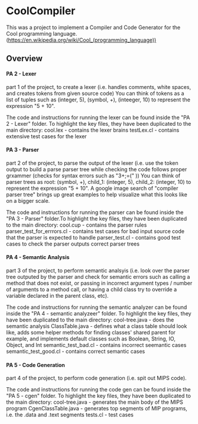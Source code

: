 # CoolCompiler

This was a project to implement a Compiler and Code Generator for the Cool programming language. (https://en.wikipedia.org/wiki/Cool_(programming_language))

## Overview

#### PA 2 - Lexer
part 1 of the project, to create a lexer (i.e. handles comments, white spaces, and creates tokens from given source code)
You can think of tokens as a list of tuples such as (integer, 5), (symbol, +), (inteeger, 10) to represent the expression "5 + 10".

The code and instructions for running the lexer can be found inside the "PA 2 - Lexer" folder. To highlight the key files, they have been duplicated to the main directory:
cool.lex - contains the lexer brains
testLex.cl - contains extensive test cases for the lexer

#### PA 3 - Parser
part 2 of the project, to parse the output of the lexer (i.e. use the token output to build a parse parser tree while checking the code follows proper grxammer (checks for syntax errors such as "3+;=(" ))
You can think of parser trees as root: (symbol, +), child_1: (integer, 5), child_2: (integer, 10) to represent the expression "5 + 10". A google image search of "compiler parser tree" brings up great examples to help visualize what this looks like on a bigger scale.

The code and instructions for running the parser can be found inside the "PA 3 - Parser" folder.To highlight the key files, they have been duplicated to the main directory:
cool.cup - contains the parser rules
parser_test_for_errrors.cl - contains test cases for bad input source code that the parser is expected to handle
parser_test.cl - contains good test cases to check the parser outputs correct parser trees

#### PA 4 - Semantic Analysis
part 3 of the project, to perform semantic analsyis (i.e. look over the parser tree outputed by the parser and check for semantic errors such as calling a method that does not exist, or passing in incorrect argument types / number of arguments to a method call, or having a child class try to override a variable declared in the parent class, etc).

The code and instructions for running the semantic analyzer can be found inside the "PA 4 - semantic analyzeer" folder. To highlight the key files, they have been duplicated to the main directory:
cool-tree.java - does the semantic analysis
ClassTable.java - defines what a class table should look like, adds some helper methods for finding classes' shared parent for example, and implements default classes such as Boolean, String, IO, Object, and Int
semantic_test_bad.cl - contains incorrect seemantic cases
semantic_test_good.cl - contains correct semantic cases

#### PA 5 - Code Generation
part 4 of the project, to perform code generation (i.e. spit out MIPS code).

The code and instructions for running the code gen can be found inside the "PA 5 - cgen" folder. To highlight the key files, they have been duplicated to the main directory:
cool-tree.java - generates the main body of the MIPS program
CgenClassTable.java - generates top segments of MIP programs, i.e. the .data and .text segments
tests.cl - test cases

